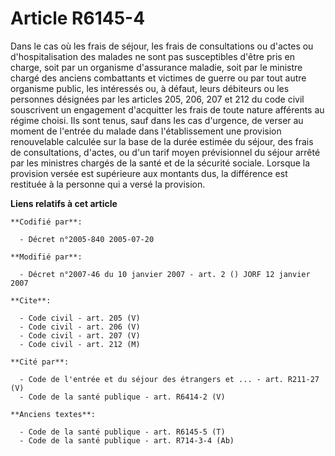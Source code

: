 # Article R6145-4

Dans le cas où les frais de séjour, les frais de consultations ou d'actes ou d'hospitalisation des malades ne sont pas
susceptibles d'être pris en charge, soit par un organisme d'assurance maladie, soit par le ministre chargé des anciens
combattants et victimes de guerre ou par tout autre organisme public, les intéressés ou, à défaut, leurs débiteurs ou les
personnes désignées par les articles 205, 206, 207 et 212 du code civil souscrivent un engagement d'acquitter les frais de
toute nature afférents au régime choisi. Ils sont tenus, sauf dans les cas d'urgence, de verser au moment de l'entrée du
malade dans l'établissement une provision renouvelable calculée sur la base de la durée estimée du séjour, des frais de
consultations, d'actes, ou d'un tarif moyen prévisionnel du séjour arrêté par les ministres chargés de la santé et de la
sécurité sociale. Lorsque la provision versée est supérieure aux montants dus, la différence est restituée à la personne qui
a versé la provision.

**Liens relatifs à cet article**

	**Codifié par**:

	  - Décret n°2005-840 2005-07-20

	**Modifié par**:

	  - Décret n°2007-46 du 10 janvier 2007 - art. 2 () JORF 12 janvier 2007

	**Cite**:

	  - Code civil - art. 205 (V)
	  - Code civil - art. 206 (V)
	  - Code civil - art. 207 (V)
	  - Code civil - art. 212 (M)

	**Cité par**:

	  - Code de l'entrée et du séjour des étrangers et ... - art. R211-27 (V)
	  - Code de la santé publique - art. R6414-2 (V)

	**Anciens textes**:

	  - Code de la santé publique - art. R6145-5 (T)
	  - Code de la santé publique - art. R714-3-4 (Ab)
